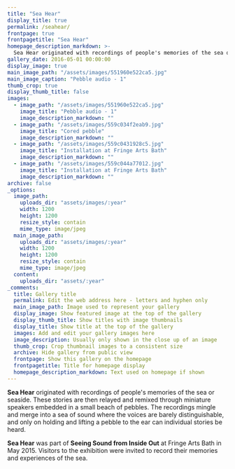 ```yaml
---
title: "Sea Hear"
display_title: true
permalink: /seahear/
frontpage: true
frontpagetitle: "Sea Hear"
homepage_description_markdown: >-
  Sea Hear originated with recordings of people's memories of the sea or seaside. These stories are then relayed and remixed through miniature speakers embedded in a small beach of pebbles.
gallery_date: 2016-05-01 00:00:00
display_image: true
main_image_path: "/assets/images/551960e522ca5.jpg"
main_image_caption: "Pebble audio - 1"
thumb_crop: true
display_thumb_title: false
images:
  - image_path: "/assets/images/551960e522ca5.jpg"
    image_title: "Pebble audio - 1"
    image_description_markdown: ""
  - image_path: "/assets/images/559c034f2eab9.jpg"
    image_title: "Cored pebble"
    image_description_markdown: ""
  - image_path: "/assets/images/559c0431928c5.jpg"
    image_title: "Installation at Fringe Arts Bath"
    image_description_markdown: ""
  - image_path: "/assets/images/559c044a77012.jpg"
    image_title: "Installation at Fringe Arts Bath"
    image_description_markdown: ""
archive: false
_options:
  image_path:
    uploads_dir: "assets/images/:year"
    width: 1200
    height: 1200
    resize_style: contain
    mime_type: image/jpeg
  main_image_path:
    uploads_dir: "assets/images/:year"
    width: 1200
    height: 1200
    resize_style: contain
    mime_type: image/jpeg
  content:
    uploads_dir: "assets/:year"
_comments:
  title: Gallery title
  permalink: Edit the web address here - letters and hyphen only
  main_image_path: Image used to represent your gallery
  display_image: Show featured image at the top of the gallery
  display_thumb_title: Show titles with image thumbnails
  display_title: Show title at the top of the gallery
  images: Add and edit your gallery images here
  image_description: Usually only shown in the close up of an image
  thumb_crop: Crop thumbnail images to a consistent size
  archive: Hide gallery from public view
  frontpage: Show this gallery on the homepage
  frontpagetitle: Title for homepage display
  homepage_description_markdown: Text used on homepage if shown
---
```

<strong>Sea Hear</strong> originated with recordings of people's memories of the sea or seaside. These stories are then relayed and remixed through miniature speakers embedded in a small beach of pebbles. The recordings mingle and merge into a sea of sound where the voices are barely distinguishable, and only on holding and lifting a pebble to the ear can individual stories be heard.

<strong>Sea Hear</strong> was part of **Seeing Sound from Inside Out** at Fringe Arts Bath in May 2015. Visitors to the exhibition were invited to record their memories and experiences of the sea.